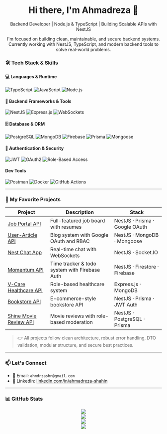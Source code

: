 <h1 align="center">Hi there, I'm Ahmadreza 👋</h1>

<p align="center">
  Backend Developer | Node.js & TypeScript | Building Scalable APIs with NestJS
</p>

<p align="center">
  I'm focused on building clean, maintainable, and secure backend systems.<br>
  Currently working with NestJS, TypeScript, and modern backend tools to solve real-world problems.
</p>


### 🛠️ Tech Stack & Skills

#### 💻 Languages & Runtime
![TypeScript](https://img.shields.io/badge/-TypeScript-3178C6?style=flat&logo=typescript&logoColor=white)
![JavaScript](https://img.shields.io/badge/-JavaScript-F7DF1E?style=flat&logo=javascript&logoColor=black)
![Node.js](https://img.shields.io/badge/-Node.js-339933?style=flat&logo=node.js&logoColor=white)

#### 🧱 Backend Frameworks & Tools
![NestJS](https://img.shields.io/badge/-NestJS-E0234E?style=flat&logo=nestjs&logoColor=white)
![Express.js](https://img.shields.io/badge/-Express.js-000000?style=flat&logo=express&logoColor=white)
![WebSockets](https://img.shields.io/badge/-Socket.IO-010101?style=flat&logo=socket.io&logoColor=white)

#### 🗄️ Database & ORM
![PostgreSQL](https://img.shields.io/badge/-PostgreSQL-4169E1?style=flat&logo=postgresql&logoColor=white)
![MongoDB](https://img.shields.io/badge/-MongoDB-47A248?style=flat&logo=mongodb&logoColor=white)
![Firebase](https://img.shields.io/badge/-Firebase-FFCA28?style=flat&logo=firebase&logoColor=black)
![Prisma](https://img.shields.io/badge/-Prisma-2D3748?style=flat&logo=prisma&logoColor=white)
![Mongoose](https://img.shields.io/badge/-Mongoose-880000?style=flat&logo=mongodb&logoColor=white)

#### 🔐 Authentication & Security
![JWT](https://img.shields.io/badge/-JWT-000000?style=flat&logo=jsonwebtokens&logoColor=white)
![OAuth2](https://img.shields.io/badge/-Google%20OAuth2-4285F4?style=flat&logo=google&logoColor=white)
![Role-Based Access](https://img.shields.io/badge/-RBAC-007ACC?style=flat&logo=shield&logoColor=white)

#### Dev Tools
![Postman](https://img.shields.io/badge/-Postman-FF6C37?style=flat&logo=postman&logoColor=white)
![Docker](https://img.shields.io/badge/-Docker-2496ED?style=flat&logo=docker&logoColor=white)
![GitHub Actions](https://img.shields.io/badge/-GitHub%20Actions-2088FF?style=flat&logo=github-actions&logoColor=white)

---

### 🧩 My Favorite Projects

| Project | Description | Stack |
|--------|-------------|-------|
| [Job Portal API](https://github.com/vhmvdrezv/job-portal-api-nest) | Full-featured job board with resumes | NestJS · Prisma · Google OAuth |
| [User-Article API](https://github.com/vhmvdrezv/user-article-mongo-nest) | Blog system with Google OAuth and RBAC | NestJS · MongoDB · Mongoose |
| [Nest Chat App](https://github.com/vhmvdrezv/chat-application-socket-nest) | Real-time chat with WebSockets | NestJS · Socket.IO |
| [Momentum API](https://github.com/vhmvdrezv/momentum-backend) | Time tracker & todo system with Firebase Auth | NestJS · Firestore · Firebase |
| [V-Care Healthcare API](https://github.com/vhmvdrezv/v-care-backend-express-js) | Role-based healthcare system | Express.js · MongoDB |
| [Bookstore API](https://github.com/vhmvdrezv/book-api-nest) | E-commerce-style bookstore API | NestJS · Prisma · JWT Auth |
| [Shine Movie Review API](https://github.com/vhmvdrezv/shineDD-movie-api-nest) | Movie reviews with role-based moderation | NestJS · PostgreSQL · Prisma |

> 👉 All projects follow clean architecture, robust error handling, DTO validation, modular structure, and secure best practices.

---

### 📫 Let's Connect

- 📧 Email: `ahmdrzashn@gmail.com`
- 💼 LinkedIn: [linkedin.com/in/ahmadreza-shahin](https://linkedin.com/in/ahmadreza-shahin)

---

### 📊 GitHub Stats

<p align="center">
  <img src="https://github-readme-stats.vercel.app/api/top-langs/?username=vhmvdrezv&layout=compact&theme=tokyonight" />
  <br />
  <img src="https://github-readme-stats.vercel.app/api?username=vhmvdrezv&show_icons=true&theme=tokyonight&hide=stars,issues" />
  <br />
  <img src="https://github-readme-streak-stats.herokuapp.com/?user=vhmvdrezv&theme=tokyonight" />
  <br />
  <img src="https://github-profile-trophy.vercel.app/?username=vhmvdrezv&theme=tokyonight&margin-w=10&row=1" />
</p>

